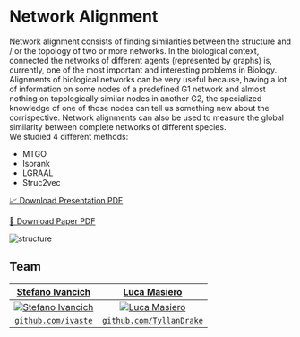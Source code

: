 # Network Alignment

Network alignment consists of finding similarities between the structure and / or the topology of two or more networks.
In the biological context, connected the networks of different agents (represented by graphs) is, currently, one of the most important and interesting problems in Biology. Alignments of biological networks can be very useful because, having a lot of information on some nodes of a predefined G1 network and almost nothing on topologically similar nodes in another G2, the specialized knowledge of one of those nodes can tell us something new about the corrispective. Network alignments can also be used to measure the global similarity between complete networks of different species.  
We studied 4 different methods:
 - MTGO
 - Isorank
 - LGRAAL
 - Struc2vec
 
[📈 Download Presentation PDF](https://github.com/ivaste/NetworkAlignment/blob/master/Presentation/Presentation.pdf)

[📄 Download Paper PDF](https://github.com/ivaste/NetworkAlignment/blob/master/LaTeX/AlgoBio.pdf)

![structure](https://github.com/ivaste/NetworkAlignment/blob/master/LaTeX/Network_Alignment_Example.png?raw=true)



## Team
| <a href="https://stefanoivancich.com" target="_blank">**Stefano Ivancich**</a> | <a href="https://github.com/TyllanDrake" target="_blank">**Luca Masiero**</a> |
| :---: |:---:|
| [![Stefano Ivancich](https://avatars1.githubusercontent.com/u/36710626?s=200&v=4)](https://stefanoivancich.com)    | [![Luca Masiero](https://avatars1.githubusercontent.com/u/48916928?s=200&v=4?s=200)](https://github.com/TyllanDrake) |
| <a href="https://github.com/ivaste" target="_blank">`github.com/ivaste`</a> | <a href="https://github.com/TyllanDrake" target="_blank">`github.com/TyllanDrake`</a> |
